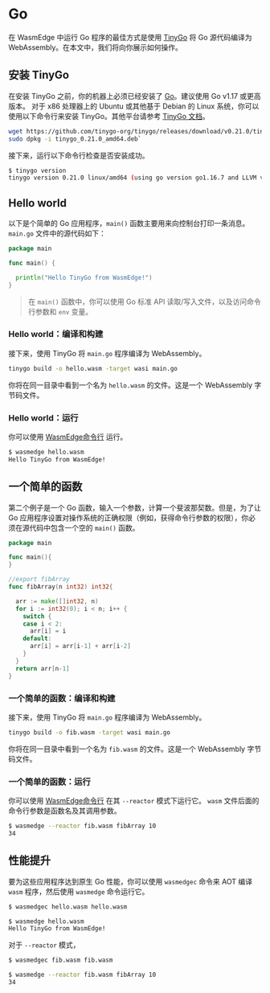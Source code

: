 # Go


在 WasmEdge 中运行 Go 程序的最佳方式是使用 [TinyGo](https://tinygo.org/) 将 Go 源代码编译为 WebAssembly。在本文中，我们将向你展示如何操作。

## 安装 TinyGo

在安装 TinyGo 之前，你的机器上必须已经安装了 [Go](https://go.dev/doc/install)。建议使用 Go v1.17 或更高版本。
对于 x86 处理器上的 Ubuntu 或其他基于 Debian 的 Linux 系统，你可以使用以下命令行来安装 TinyGo。其他平台请参考 [TinyGo 文档](https://tinygo.org/getting-started/install/)。

```bash
wget https://github.com/tinygo-org/tinygo/releases/download/v0.21.0/tinygo_0.21.0_amd64.deb
sudo dpkg -i tinygo_0.21.0_amd64.deb`
```


接下来，运行以下命令行检查是否安装成功。

```bash
$ tinygo version
tinygo version 0.21.0 linux/amd64 (using go version go1.16.7 and LLVM version 11.0.0)
```


## Hello world

以下是个简单的 Go 应用程序，`main()` 函数主要用来向控制台打印一条消息。
`main.go` 文件中的源代码如下：

```go
package main

func main() {

  println("Hello TinyGo from WasmEdge!")
}
```

> 在 `main()` 函数中，你可以使用 Go 标准 API 读取/写入文件，以及访问命令行参数和 `env` 变量。

### Hello world：编译和构建

接下来，使用 TinyGo 将 `main.go` 程序编译为 WebAssembly。


```bash
tinygo build -o hello.wasm -target wasi main.go
```


你将在同一目录中看到一个名为 `hello.wasm` 的文件。这是一个 WebAssembly 字节码文件。

### Hello world：运行

你可以使用 [WasmEdge命令行](../start/cli.md) 运行。

```bash
$ wasmedge hello.wasm
Hello TinyGo from WasmEdge!
```

## 一个简单的函数


第二个例子是一个 Go 函数，输入一个参数，计算一个斐波那契数。但是，为了让 Go 应用程序设置对操作系统的正确权限（例如，获得命令行参数的权限），你必须在源代码中包含一个空的 `main()` 函数。

```go
package main

func main(){
}

//export fibArray
func fibArray(n int32) int32{

  arr := make([]int32, n)
  for i := int32(0); i < n; i++ {
    switch {
    case i < 2:
      arr[i] = i
    default:
      arr[i] = arr[i-1] + arr[i-2]
    }
  }
  return arr[n-1]
}
```

### 一个简单的函数：编译和构建

接下来，使用 TinyGo 将 `main.go` 程序编译为 WebAssembly。


```bash
tinygo build -o fib.wasm -target wasi main.go
```


你将在同一目录中看到一个名为 `fib.wasm` 的文件。这是一个 WebAssembly 字节码文件。

### 一个简单的函数：运行

你可以使用 [WasmEdge命令行](../start/cli.md) 在其 `--reactor` 模式下运行它。
`wasm` 文件后面的命令行参数是函数名及其调用参数。


```bash
$ wasmedge --reactor fib.wasm fibArray 10
34
```


## 性能提升

要为这些应用程序达到原生 Go 性能，你可以使用 `wasmedgec` 命令来 AOT 编译 `wasm` 程序，然后使用 `wasmedge` 命令运行它。

```bash
$ wasmedgec hello.wasm hello.wasm

$ wasmedge hello.wasm
Hello TinyGo from WasmEdge!
```

对于 `--reactor` 模式，

```bash
$ wasmedgec fib.wasm fib.wasm

$ wasmedge --reactor fib.wasm fibArray 10
34
```
